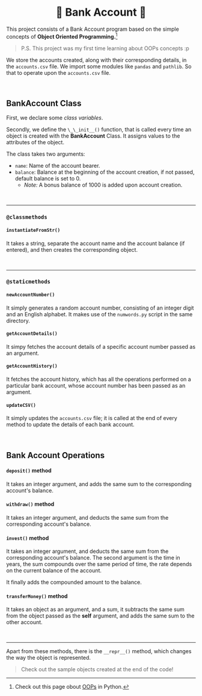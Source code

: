 <h1 align='center'>🏦 Bank Account 🏦</h1>

This project consists of a Bank Account program based on the simple concepts of **Object Oriented Programming.**[^1]
> P.S. This project was my first time learning about OOPs concepts :p

We store the accounts created, along with their corresponding details, in the `accounts.csv` file.
We import some modules like `pandas` and `pathlib`. So that to operate upon the `accounts.csv` file.</p>
<br>

## BankAccount Class

First, we declare some _class variables_.

Secondly, we define the `\_\_init__()` function, that is called every time an object is created with the **BankAccount** Class. It assigns values to the attributes of the object.

The class takes two arguments:
- `name`: Name of the account bearer.
- `balance`: Balance at the beginning of the account creation, if not passed, default balance is set to 0.
    - _Note:_ A bonus balance of 1000 is added upon account creation.
<br>
<hr>

### `@classmethods`
#### `instantiateFromStr()`
It takes a string, separate the account name and the account balance (if entered), and then creates the corresponding object.

<br>
<hr>

### `@staticmethods`
#### `newAccountNumber()`
It simply generates a random account number, consisting of an integer digit and an English alphabet. It makes use of the `numwords.py` script in the same directory.

#### `getAccountDetails()`
It simpy fetches the account details of a specific account number passed as an argument.

#### `getAccountHistory()`
It fetches the account history, which has all the operations performed on a particular bank account, whose account number has been passed as an argument.

#### `updateCSV()`
It simply updates the `accounts.csv` file; it is called at the end of every method to update the details of each bank account.

<br>

## Bank Account Operations
#### `deposit()` method
It takes an integer argument, and adds the same sum to the corresponding account's balance.

#### `withdraw()` method
It takes an integer argument, and deducts the same sum from the corresponding account's balance.

#### `invest()` method
It takes an integer argument, and deducts the same sum from the corresponding account's balance.
The second argument is the time in years, the sum compounds over the same period of time, the rate depends on the current balance of the account.

It finally adds the compounded amount to the balance.

#### `transferMoney()` method
It takes an object as an argument, and a sum, it subtracts the same sum from the object passed as the **self** argument, and adds the same sum to the other account.

<br>
<hr>

Apart from these methods, there is the `__repr__()` method, which changes the way the object is represented.

> Check out the sample objects created at the end of the code!
 
[^1]: Check out this page obout [OOPs](https://docs.python.org/3/tutorial/classes.html) in Python.
